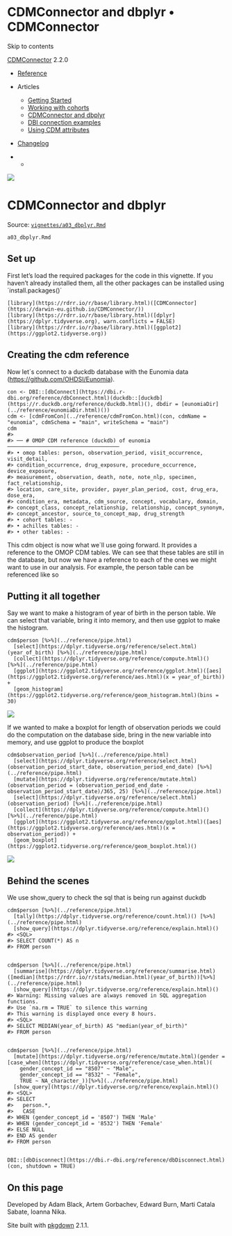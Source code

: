 # CDMConnector and dbplyr • CDMConnector

Skip to contents

[CDMConnector](../index.html) 2.2.0

  * [Reference](../reference/index.html)
  * Articles
    * [Getting Started](../articles/a01_getting-started.html)
    * [Working with cohorts](../articles/a02_cohorts.html)
    * [CDMConnector and dbplyr](../articles/a03_dbplyr.html)
    * [DBI connection examples](../articles/a04_DBI_connection_examples.html)
    * [Using CDM attributes](../articles/a06_using_cdm_attributes.html)
  * [Changelog](../news/index.html)


  *   * [](https://github.com/darwin-eu/CDMConnector/)



![](../logo.png)

# CDMConnector and dbplyr

Source: [`vignettes/a03_dbplyr.Rmd`](https://github.com/darwin-eu/CDMConnector/blob/HEAD/vignettes/a03_dbplyr.Rmd)

`a03_dbplyr.Rmd`

## Set up

First let’s load the required packages for the code in this vignette. If you haven’t already installed them, all the other packages can be installed using ´install.packages()´
    
    
    [library](https://rdrr.io/r/base/library.html)([CDMConnector](https://darwin-eu.github.io/CDMConnector/))
    [library](https://rdrr.io/r/base/library.html)([dplyr](https://dplyr.tidyverse.org), warn.conflicts = FALSE)
    [library](https://rdrr.io/r/base/library.html)([ggplot2](https://ggplot2.tidyverse.org))

## Creating the cdm reference

Now let´s connect to a duckdb database with the Eunomia data (<https://github.com/OHDSI/Eunomia>).
    
    
    con <- DBI::[dbConnect](https://dbi.r-dbi.org/reference/dbConnect.html)(duckdb::[duckdb](https://r.duckdb.org/reference/duckdb.html)(), dbdir = [eunomiaDir](../reference/eunomiaDir.html)())
    cdm <- [cdmFromCon](../reference/cdmFromCon.html)(con, cdmName = "eunomia", cdmSchema = "main", writeSchema = "main")
    cdm
    #> 
    #> ── # OMOP CDM reference (duckdb) of eunomia ────────────────────────────────────
    #> • omop tables: person, observation_period, visit_occurrence, visit_detail,
    #> condition_occurrence, drug_exposure, procedure_occurrence, device_exposure,
    #> measurement, observation, death, note, note_nlp, specimen, fact_relationship,
    #> location, care_site, provider, payer_plan_period, cost, drug_era, dose_era,
    #> condition_era, metadata, cdm_source, concept, vocabulary, domain,
    #> concept_class, concept_relationship, relationship, concept_synonym,
    #> concept_ancestor, source_to_concept_map, drug_strength
    #> • cohort tables: -
    #> • achilles tables: -
    #> • other tables: -

This cdm object is now what we´ll use going forward. It provides a reference to the OMOP CDM tables. We can see that these tables are still in the database, but now we have a reference to each of the ones we might want to use in our analysis. For example, the person table can be referenced like so

## Putting it all together

Say we want to make a histogram of year of birth in the person table. We can select that variable, bring it into memory, and then use ggplot to make the histogram.
    
    
    cdm$person [%>%](../reference/pipe.html)
      [select](https://dplyr.tidyverse.org/reference/select.html)(year_of_birth) [%>%](../reference/pipe.html)
      [collect](https://dplyr.tidyverse.org/reference/compute.html)() [%>%](../reference/pipe.html)
      [ggplot](https://ggplot2.tidyverse.org/reference/ggplot.html)([aes](https://ggplot2.tidyverse.org/reference/aes.html)(x = year_of_birth)) +
      [geom_histogram](https://ggplot2.tidyverse.org/reference/geom_histogram.html)(bins = 30)

![](a03_dbplyr_files/figure-html/unnamed-chunk-4-1.png)

If we wanted to make a boxplot for length of observation periods we could do the computation on the database side, bring in the new variable into memory, and use ggplot to produce the boxplot
    
    
    cdm$observation_period [%>%](../reference/pipe.html)
      [select](https://dplyr.tidyverse.org/reference/select.html)(observation_period_start_date, observation_period_end_date) [%>%](../reference/pipe.html)
      [mutate](https://dplyr.tidyverse.org/reference/mutate.html)(observation_period = (observation_period_end_date - observation_period_start_date)/365, 25) [%>%](../reference/pipe.html)
      [select](https://dplyr.tidyverse.org/reference/select.html)(observation_period) [%>%](../reference/pipe.html)
      [collect](https://dplyr.tidyverse.org/reference/compute.html)() [%>%](../reference/pipe.html)
      [ggplot](https://ggplot2.tidyverse.org/reference/ggplot.html)([aes](https://ggplot2.tidyverse.org/reference/aes.html)(x = observation_period)) +
      [geom_boxplot](https://ggplot2.tidyverse.org/reference/geom_boxplot.html)()

![](a03_dbplyr_files/figure-html/unnamed-chunk-5-1.png)

## Behind the scenes

We use show_query to check the sql that is being run against duckdb
    
    
    cdm$person [%>%](../reference/pipe.html)
      [tally](https://dplyr.tidyverse.org/reference/count.html)() [%>%](../reference/pipe.html)
      [show_query](https://dplyr.tidyverse.org/reference/explain.html)()
    #> <SQL>
    #> SELECT COUNT(*) AS n
    #> FROM person
    
    
    cdm$person [%>%](../reference/pipe.html)
      [summarise](https://dplyr.tidyverse.org/reference/summarise.html)([median](https://rdrr.io/r/stats/median.html)(year_of_birth))[%>%](../reference/pipe.html)
      [show_query](https://dplyr.tidyverse.org/reference/explain.html)()
    #> Warning: Missing values are always removed in SQL aggregation functions.
    #> Use `na.rm = TRUE` to silence this warning
    #> This warning is displayed once every 8 hours.
    #> <SQL>
    #> SELECT MEDIAN(year_of_birth) AS "median(year_of_birth)"
    #> FROM person
    
    
    cdm$person [%>%](../reference/pipe.html)
      [mutate](https://dplyr.tidyverse.org/reference/mutate.html)(gender = [case_when](https://dplyr.tidyverse.org/reference/case_when.html)(
        gender_concept_id == "8507" ~ "Male",
        gender_concept_id == "8532" ~ "Female",
        TRUE ~ NA_character_))[%>%](../reference/pipe.html)
      [show_query](https://dplyr.tidyverse.org/reference/explain.html)()
    #> <SQL>
    #> SELECT
    #>   person.*,
    #>   CASE
    #> WHEN (gender_concept_id = '8507') THEN 'Male'
    #> WHEN (gender_concept_id = '8532') THEN 'Female'
    #> ELSE NULL
    #> END AS gender
    #> FROM person
    
    
    DBI::[dbDisconnect](https://dbi.r-dbi.org/reference/dbDisconnect.html)(con, shutdown = TRUE)

## On this page

Developed by Adam Black, Artem Gorbachev, Edward Burn, Marti Catala Sabate, Ioanna Nika.

Site built with [pkgdown](https://pkgdown.r-lib.org/) 2.1.1.
